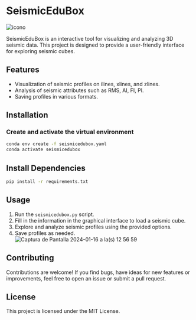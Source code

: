# SeismicEduBox
![icono](https://github.com/JoseMariaGarciaMarquez/seismicedubox/assets/30852961/0a01a466-2e62-40fe-a983-13d4fcd0de5b)

SeismicEduBox is an interactive tool for visualizing and analyzing 3D seismic data. This project is designed to provide a user-friendly interface for exploring seismic cubes.

## Features

- Visualization of seismic profiles on ilines, xlines, and zlines.
- Analysis of seismic attributes such as RMS, AI, FI, PI.
- Saving profiles in various formats.

## Installation

### Create and activate the virtual environment

```bash
conda env create -f seismicedubox.yaml
conda activate seismicedubox
```
## Install Dependencies

```bash
pip install -r requirements.txt
```
## Usage

1. Run the `seismicedubox.py` script.
2. Fill in the information in the graphical interface to load a seismic cube.
3. Explore and analyze seismic profiles using the provided options.
4. Save profiles as needed.
![Captura de Pantalla 2024-01-16 a la(s) 12 56 59](https://github.com/JoseMariaGarciaMarquez/seismicedubox/assets/30852961/ed8834b9-dcde-4601-8a0a-6a02727292fd)

## Contributing

Contributions are welcome! If you find bugs, have ideas for new features or improvements, feel free to open an issue or submit a pull request.

## License

This project is licensed under the MIT License.






